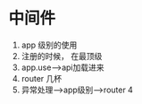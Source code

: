# 中间件

1. app 级别的使用
  1. 注册的时候， 在最顶级
  2. app.use-->api加载进来
2. router 几杯
3. 异常处理-->app级别-->router
4
